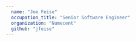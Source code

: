 ```yaml
---
  name: "Joe Feise"
  occupation_title: "Senior Software Engineer"
  organization: "Numecent"
  github: "jfeise"
---
```

